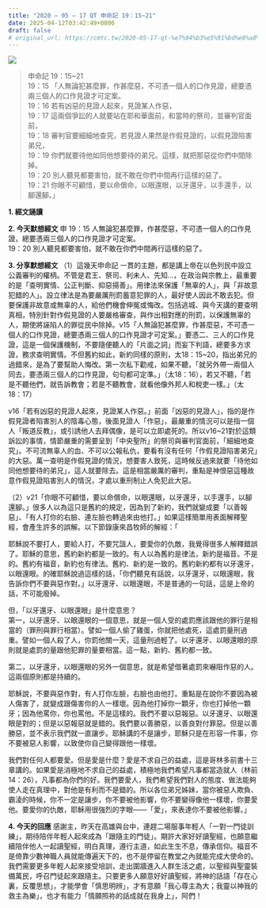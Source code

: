 ```yaml
---
title: "2020 – 05 – 17 QT 申命記 19：15~21"
date: 2025-04-12T03:42:49+0800
draft: false
# original_url: https://cmtc.tw/2020-05-17-qt-%e7%94%b3%e5%91%bd%e8%a8%98-19%ef%bc%9a1521
---
```


![](/images/qt.jpg)
> 申命記 19：15\~21  
> 19：15 「人無論犯甚麼罪，作甚麼惡，不可憑一個人的口作見證，總要憑兩三個人的口作見證才可定案。  
> 19：16 若有凶惡的見證人起來，見證某人作惡，  
> 19：17 這兩個爭訟的人就要站在耶和華面前，和當時的祭司，並審判官面前，  
> 19：18 審判官要細細地查究，若見證人果然是作假見證的，以假見證陷害弟兄，  
> 19：19 你們就要待他如同他想要待的弟兄。這樣，就把那惡從你們中間除掉。  
> 19：20 別人聽見都要害怕，就不敢在你們中間再行這樣的惡了。  
> 19：21 你眼不可顧惜，要以命償命，以眼還眼，以牙還牙，以手還手，以腳還腳。」

**1. 經文誦讀**

**2.  今天默想經文**
申 19：15 人無論犯甚麼罪，作甚麼惡，不可憑一個人的口作見證，總要憑兩三個人的口作見證才可定案。  
19：20 別人聽見都要害怕，就不敢在你們中間再行這樣的惡了。

**3. 分享默想經文**
（1）這幾天申命記 一貫的主題，都是講上帝在以色列民中設立公義審判的權柄。不管是君王、祭司、利未人、先知…，在政治與宗教上，最重要的是「查明實情、公正判斷、抑惡揚善」。用律法來保護「無辜的人」，與「非故意犯錯的人」。設立律法是為要嚴厲刑罰蓄意犯罪的人，最好使人因此不敢去犯。但要保護非故意或無辜的人，給他們機會伸冤或悔改。包括逃城、與今天講的要查明真相，特別針對作假見證的人要嚴格審查，與作出相對應的刑罰，以保護無辜的人，期使將誣陷人的罪從民中除掉。v15「人無論犯甚麼罪，作甚麼惡，不可憑一個人的口作見證，總要憑兩三個人的口作見證才可定案。」要憑二、三人的口作見證，這是一個保護機制，不要隨便聽人的「片面之詞」而妄下判語，總要多方求證，務求查明實情。不但舊約如此，新約同樣的原則，太18：15\~20，指出弟兄的過錯來，是為了要幫助人悔改。第一次私下勸戒，如果不聽，「就另外帶一兩個人同去，要憑兩三個人的口作見證，句句都可定準。」（太18：16），若又不聽，「若是不聽他們，就告訴教會；若是不聽教會，就看他像外邦人和稅吏一樣。」（太18：17）

v16「若有凶惡的見證人起來，見證某人作惡。」前面「凶惡的見證人」，指的是作假見證者陷害別人的陰毒心態，後面見證人「作惡」，最嚴重的情況可以是指一個人「叛道反教」，或引誘他人去拜偶像，是可以立即處死的。所以v16\~21對於這類訴訟的事情，情節嚴重的需要呈到「中央聖所」的祭司與審判官面前，「細細地查究」。不可流無辜人的血、不可以公報私仇，要看有沒有任何「作假見證陷害弟兄」的大惡。萬一查明是作假見證的情況，想要害人致死，這時候反過來就要「待他如同他想要待的弟兄」，這人就要除去。這是相當嚴厲的審判，重點是神恨惡這種故意作假見證陷害別人的情況，才處以重刑制止人免犯此大惡。

（2）v21「你眼不可顧惜，要以命償命，以眼還眼，以牙還牙，以手還手，以腳還腳。」很多人以為這只是舊約的規定，因為到了新約，我們就變成要「以善報惡」、「有人打你的右臉、連左臉也轉過來由他打。」如果這樣簡單用表面解釋聖經，會產生許多的誤解。以下節錄康來昌牧師的解經：「

耶穌說不要打人，要給人打，不要咒詛人，要愛你的仇敵，我覺得很多人解釋錯誤了。耶穌的意思，舊約新約都是一致的。有人以為舊約是律法，新約是福音。不是的。舊約有福音，新約也有律法。舊約、新約是一致的。舊約新約都有以牙還牙，以眼還眼。的確耶穌說過這樣的話，「你們聽見有話說，以牙還牙，以眼還眼，我告訴你們不要與惡作對。」以牙還牙、以眼還眼，不是普通的一句話，這是上帝的話，不可能廢掉。

但，「以牙還牙、以眼還眼」是什麼意思？  
第一，以牙還牙、以眼還眼的一個意思，就是一個人受的處罰應該跟他的罪行是相當的（罪刑與罪行相當）。譬如一個人偷了雞蛋，你就把他處死，這處罰量刑過重。譬如一個人殺了人，你罰他關一天，這量刑過輕了。以牙還牙、以眼還眼的原則就是處罰的量跟他犯罪的量要相當。這一點，新約、舊約都一致。

第二，以牙還牙，以眼還眼的另外一個意思，就是希望借著處罰來嚇阻作惡的人。這兩個原則都是持續的。

耶穌說，不要與惡作對，有人打你左臉，右臉也由他打。重點是在說你不要因為被人傷害了，就變成跟傷害你的人一樣壞。因為他打掉你一顆牙，你也打掉他一顆牙；因為他罵你，你也罵他。不是這樣的。我們不要以惡報惡。以牙還牙、以眼還眼是對的；但是以惡報惡就是錯的。我們要以善勝惡，以善良對付罪惡。但是以善勝惡，並不表示我們就一直讓步。耶穌講的不是讓步，耶穌只是在形容一件事，你不要被惡人影響，以致使你自己變得跟他一樣壞。

我們對任何人都要愛。但是愛是什麼？愛是不求自己的益處，這是哥林多前書十三章講的。如果愛是消極地不求自己的益處，積極地我們希望凡事都當造就人（林前14：26），凡事都為你們的好。我們要愛人，我們希望我們對人的態度、做法能夠使人走在真理中，對他是有利而不是錯的。所以各位弟兄姊妹，當你被惡人欺負、霸淩的時候，你不一定是讓步，你不要被他影響，你不要變得像他一樣壞，你要愛他。要愛你的仇敵，耶穌用很強烈的字眼——「愛」，來表達你不要被他影響。」

**4. 今天的回應**
感謝主，昨天在高雄與台中，連趕二場服事年輕人「一對一門徒訓練」，期待陪伴年輕人起來成為「跟隨主的門徒」。期許大家好好讀聖經，也願意繼續陪伴他人一起讀聖經，明白真理，遵行主道，如此生生不息，傳承信仰。福音不是倚靠少數神職人員就能傳遍天下的，也不是停留在教堂之內就能完成大使命的。我們需要更多年輕人起來接受培訓，走出圍牆進入人群生活之處，以聖經與聖靈裝備萬民，呼召門徒起來跟隨主。只要更多人願意好好讀聖經，將神的話語「存在心裏，反覆思想」，才能學會「慎思明辨」，才有意願「我心尊主為大；我靈以神我的救主為樂」，也才有能力「情願照祢的話成就在我身上」，阿們！
